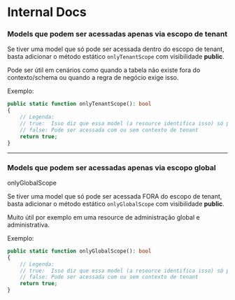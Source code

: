 # Internal Docs

### Models que podem ser acessadas apenas via escopo de **tenant**

Se tiver uma model que só pode ser acessada dentro do escopo de tenant, basta adicionar o método estático `onlyTenantScope` com visibilidade **public**.

Pode ser útil em cenários como quando a tabela não existe fora do contexto/schema ou quando a regra de negócio exige isso.

Exemplo:
```php
public static function onlyTenantScope(): bool
{
    // Legenda:
    // true:  Isso diz que essa model (a resource identifica isso) só permite ser acessada se tiver tenant iniciado
    // false: Pode ser acessada com ou sem contexto de tenant
    return true;
}
```
-----

### Models que podem ser acessadas apenas via escopo **global**
onlyGlobalScope

Se tiver uma model que só pode ser acessada FORA do escopo de tenant, basta adicionar o
método estático `onlyGlobalScope` com visibilidade **public**.

Muito útil por exemplo em uma resource de administração global e administrativa.

Exemplo:
```php
public static function onlyGlobalScope(): bool
{
    // Legenda:
    // true:  Isso diz que essa model (a resource identifica isso) só permite ser acessada se tiver FORA do contexto de tenant
    // false: Pode ser acessada com ou sem contexto de tenant
    return true;
}
```
